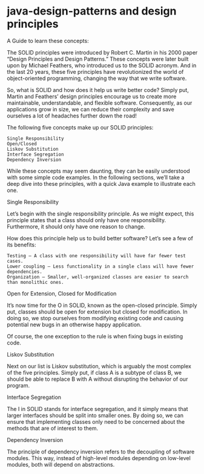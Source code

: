# java-design-patterns and design principles

A Guide to learn these concepts:

The SOLID principles were introduced by Robert C. Martin in his 2000 paper “Design Principles and Design Patterns.” These concepts were later built upon by Michael Feathers, who introduced us to the SOLID acronym. And in the last 20 years, these five principles have revolutionized the world of object-oriented programming, changing the way that we write software.

So, what is SOLID and how does it help us write better code? Simply put, Martin and Feathers’ design principles encourage us to create more maintainable, understandable, and flexible software. Consequently, as our applications grow in size, we can reduce their complexity and save ourselves a lot of headaches further down the road!

The following five concepts make up our SOLID principles:

    Single Responsibility
    Open/Closed
    Liskov Substitution
    Interface Segregation
    Dependency Inversion

While these concepts may seem daunting, they can be easily understood with some simple code examples. In the following sections, we’ll take a deep dive into these principles, with a quick Java example to illustrate each one.

Single Responsibility

Let’s begin with the single responsibility principle. As we might expect, this principle states that a class should only have one responsibility. Furthermore, it should only have one reason to change.

How does this principle help us to build better software? Let’s see a few of its benefits:

    Testing – A class with one responsibility will have far fewer test cases.
    Lower coupling – Less functionality in a single class will have fewer dependencies.
    Organization – Smaller, well-organized classes are easier to search than monolithic ones.


Open for Extension, Closed for Modification

It’s now time for the O in SOLID, known as the open-closed principle. Simply put, classes should be open for extension but closed for modification. In doing so, we stop ourselves from modifying existing code and causing potential new bugs in an otherwise happy application.

Of course, the one exception to the rule is when fixing bugs in existing code.


Liskov Substitution

Next on our list is Liskov substitution, which is arguably the most complex of the five principles. Simply put, if class A is a subtype of class B, we should be able to replace B with A without disrupting the behavior of our program.

Interface Segregation

The I  in SOLID stands for interface segregation, and it simply means that larger interfaces should be split into smaller ones. By doing so, we can ensure that implementing classes only need to be concerned about the methods that are of interest to them.


Dependency Inversion

The principle of dependency inversion refers to the decoupling of software modules. This way, instead of high-level modules depending on low-level modules, both will depend on abstractions.



